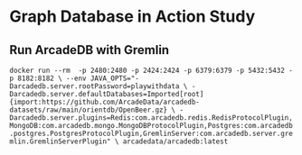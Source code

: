 # Graph Database in Action Study

## Run ArcadeDB with Gremlin

``
docker run --rm  -p 2480:2480 -p 2424:2424 -p 6379:6379 -p 5432:5432 -p 8182:8182 \
    --env JAVA_OPTS="-Darcadedb.server.rootPassword=playwithdata \
    -Darcadedb.server.defaultDatabases=Imported[root]{import:https://github.com/ArcadeData/arcadedb-datasets/raw/main/orientdb/OpenBeer.gz} \
    -Darcadedb.server.plugins=Redis:com.arcadedb.redis.RedisProtocolPlugin,MongoDB:com.arcadedb.mongo.MongoDBProtocolPlugin,Postgres:com.arcadedb.postgres.PostgresProtocolPlugin,GremlinServer:com.arcadedb.server.gremlin.GremlinServerPlugin" \
arcadedata/arcadedb:latest
``